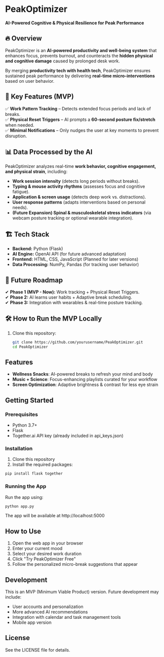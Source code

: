 # PeakOptimizer  
**AI-Powered Cognitive & Physical Resilience for Peak Performance**  

## 🔥 Overview  
PeakOptimizer is an **AI-powered productivity and well-being system** that enhances focus, prevents burnout, and counteracts the **hidden physical and cognitive damage** caused by prolonged desk work.  

By merging **productivity tech with health tech**, PeakOptimizer ensures sustained peak performance by delivering **real-time micro-interventions** based on user behavior.  

## 🚀 Key Features (MVP)  
✅ **Work Pattern Tracking** – Detects extended focus periods and lack of breaks.  
✅ **Physical Reset Triggers** – AI prompts a **60-second posture fix/stretch** when needed.  
✅ **Minimal Notifications** – Only nudges the user at key moments to prevent disruption.  

## 📊 Data Processed by the AI  
PeakOptimizer analyzes real-time **work behavior, cognitive engagement, and physical strain**, including:  
- **Work session intensity** (detects long periods without breaks).  
- **Typing & mouse activity rhythms** (assesses focus and cognitive fatigue).  
- **Application & screen usage** (detects deep work vs. distractions).  
- **User response patterns** (adapts interventions based on personal needs).  
- **(Future Expansion) Spinal & musculoskeletal stress indicators** (via webcam posture tracking or optional wearable integration).  

## 🏗️ Tech Stack  
- **Backend:** Python (Flask)  
- **AI Engine:** OpenAI API (for future advanced adaptation)  
- **Frontend:** HTML, CSS, JavaScript (Planned for later versions)  
- **Data Processing:** NumPy, Pandas (for tracking user behavior)  

## 🎯 Future Roadmap  
✔ **Phase 1 (MVP - Now):** Work tracking + Physical Reset Triggers.  
✔ **Phase 2:** AI learns user habits + Adaptive break scheduling.  
✔ **Phase 3:** Integration with wearables & real-time posture tracking.  

## 🛠️ How to Run the MVP Locally  
1. Clone this repository:  
   ```bash
   git clone https://github.com/yourusername/PeakOptimizer.git  
   cd PeakOptimizer

## Features

- **Wellness Snacks**: AI-powered breaks to refresh your mind and body
- **Music + Science**: Focus-enhancing playlists curated for your workflow
- **Screen Optimization**: Adaptive brightness & contrast for less eye strain

## Getting Started

### Prerequisites

- Python 3.7+
- Flask
- Together.ai API key (already included in api_keys.json)

### Installation

1. Clone this repository
2. Install the required packages:

```bash
pip install flask together
```

### Running the App

Run the app using:

```bash
python app.py
```

The app will be available at http://localhost:5000

## How to Use

1. Open the web app in your browser
2. Enter your current mood
3. Select your desired work duration
4. Click "Try PeakOptimizer Free"
5. Follow the personalized micro-break suggestions that appear

## Development

This is an MVP (Minimum Viable Product) version. Future development may include:
- User accounts and personalization
- More advanced AI recommendations
- Integration with calendar and task management tools
- Mobile app version

## License

See the LICENSE file for details.

